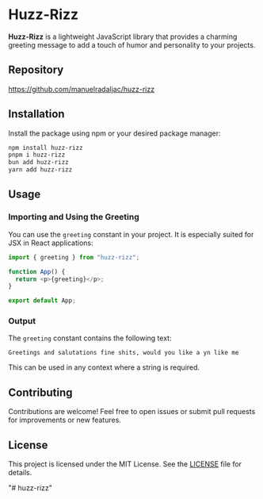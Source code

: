 # Huzz-Rizz

**Huzz-Rizz** is a lightweight JavaScript library that provides a charming greeting message to add a touch of humor and personality to your projects.

## Repository

https://github.com/manuelradaljac/huzz-rizz

## Installation

Install the package using npm or your desired package manager:

```bash
npm install huzz-rizz
pnpm i huzz-rizz
bun add huzz-rizz
yarn add huzz-rizz
```

## Usage

### Importing and Using the Greeting

You can use the `greeting` constant in your project. It is especially suited for JSX in React applications:

```javascript
import { greeting } from "huzz-rizz";

function App() {
  return <p>{greeting}</p>;
}

export default App;
```

### Output

The `greeting` constant contains the following text:

```
Greetings and salutations fine shits, would you like a yn like me
```

This can be used in any context where a string is required.

## Contributing

Contributions are welcome! Feel free to open issues or submit pull requests for improvements or new features.

## License

This project is licensed under the MIT License. See the [LICENSE](LICENSE) file for details.

"# huzz-rizz" 
